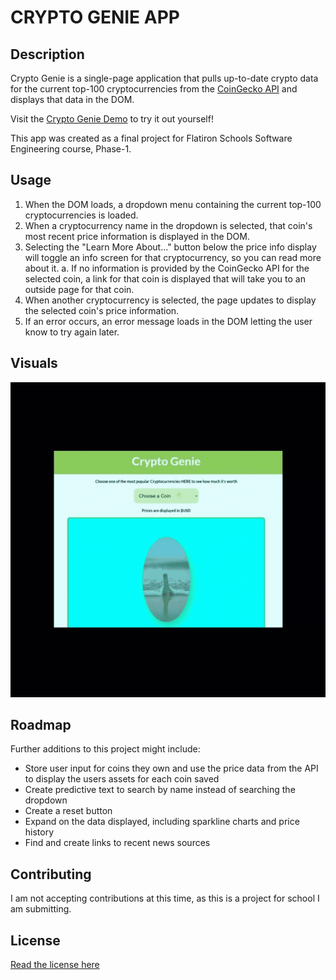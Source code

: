 # CRYPTO GENIE APP

## Description
Crypto Genie is a single-page application that pulls up-to-date crypto data for the current top-100 cryptocurrencies from the [CoinGecko API](https://www.coingecko.com/en/api/documentation) and displays that data in the DOM.

Visit the [Crypto Genie Demo](https://matthewkohn.github.io/phase-1-project/) to try it out yourself! 

This app was created as a final project for Flatiron Schools Software Engineering course, Phase-1.

## Usage
1. When the DOM loads, a dropdown menu containing the current top-100 cryptocurrencies is loaded.
2. When a cryptocurrency name in the dropdown is selected, that coin's most recent price information is displayed in the DOM.
3. Selecting the "Learn More About..." button below the price info display will toggle an info screen for that cryptocurrency, so you can read more about it.
  a. If no information is provided by the CoinGecko API for the selected coin, a link for that coin is displayed that will take you to an outside page for that coin.
4. When another cryptocurrency is selected, the page updates to display the selected coin's price information.
5. If an error occurs, an error message loads in the DOM letting the user know to try again later.

## Visuals
![CryptoGenie Demo Gif](media/cryptoGenieDemo.gif)

## Roadmap
Further additions to this project might include:
- Store user input for coins they own and use the price data from the API to display the users assets for each coin saved
- Create predictive text to search by name instead of searching the dropdown
- Create a reset button
- Expand on the data displayed, including sparkline charts and price history
- Find and create links to recent news sources

## Contributing
I am not accepting contributions at this time, as this is a project for school I am submitting.

## License
[Read the license here](./license.txt)
